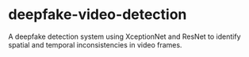 # deepfake-video-detection
A deepfake detection system using XceptionNet and ResNet to identify spatial and temporal inconsistencies in video frames.

